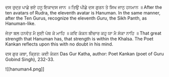 ਦਸ ਰੁਦ੍ਰ ਪਾਛੇ ਭਏ ਹਨੂ ਇਕਾਦਸ ਜਾਨ ॥ ਤਿਉ ਪੀਛੇ ਦਸ ਗੁਰਨ ਤੇ ਸਿਖ ਜਾਨੁ ਹਨਮਾਨ ॥
After the ten avatars of Rudra, the eleventh avatar is Hanuman. In the same manner, after the Ten Gurus, recognize the eleventh *Guru*, the Sikh Panth, as Hanuman-like.

ਜੇਤਾ ਬਲ ਹਨਵੰਤ ਮੈ ਸੁਈ ਪੰਥ ਕੇ ਮਾਹਿ ॥ ਕਵਿ ਕੰਕਨ ਬੀਚਾਰ ਕਹੁ ਯਾ ਮੈ ਸੰਕਾ ਨਾਹਿ ॥
That great strength that Hanuman has, that strength is within the Khalsa. The Poet Kankan reflects upon this with no doubt in his mind.

ਦਸ ਗੁਰ ਕਥਾ, ਕ੍ਰਿਤ: ਕਵੀ ਕੰਕਨ
Das Gur Katha, author: Poet Kankan (poet of Guru Gobind Singh), 232-33.

![[hanuman4.png]]